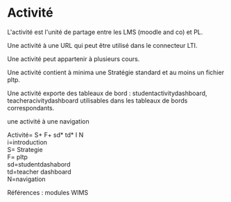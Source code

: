 
# Activité

L'activité est l'unité de partage entre les LMS (moodle and co) et PL.

Une activité à une URL qui peut être utilisé dans le connecteur LTI.

Une activité peut appartenir à plusieurs cours.

Une activité contient à minima une Stratégie standard et au moins un fichier pltp.

Une activité exporte des tableaux de bord : studentactivitydashboard, teacheracivitydashboard utilisables dans les tableaux de bords correspondants.


une activité à une navigation 

Activité= S+ F+ sd* td* I N  
i=introduction  
S= Strategie   
F= pltp  
sd=studentdashabord  
td=teacher dashboard  
N=navigation  


Références : modules WIMS
